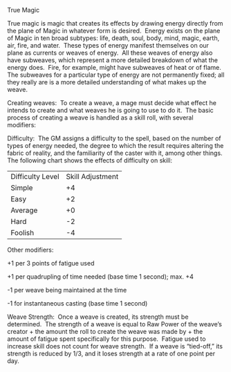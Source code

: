 True Magic 

True magic is magic that creates its effects by drawing energy directly from the plane of Magic in whatever form is desired.  Energy exists on the plane of Magic in ten broad subtypes: life, death, soul, body, mind, magic, earth, air, fire, and water.  These types of energy manifest themselves on our plane as currents or weaves of energy.  All these weaves of energy also have subweaves, which represent a more detailed breakdown of what the energy does.  Fire, for example, might have subweaves of heat or of flame.  The subweaves for a particular type of energy are not permanently fixed; all they really are is a more detailed understanding of what makes up the weave.   

Creating weaves:  To create a weave, a mage must decide what effect he intends to create and what weaves he is going to use to do it.  The basic process of creating a weave is handled as a skill roll, with several modifiers: 

Difficulty:  The GM assigns a difficulty to the spell, based on the number of types of energy needed, the degree to which the result requires altering the fabric of reality, and the familiarity of the caster with it, among other things.  The following chart shows the effects of difficulty on skill: 

|   |   |
|---|---|
|Difficulty Level|Skill Adjustment|
|Simple|+4|
|Easy|+2|
|Average|+0|
|Hard|-2|
|Foolish|-4|

Other modifiers: 

+1 per 3 points of fatigue used 

+1 per quadrupling of time needed (base time 1 second); max. +4 

-1 per weave being maintained at the time 

-1 for instantaneous casting (base time 1 second) 

Weave Strength:  Once a weave is created, its strength must be determined.  The strength of a weave is equal to Raw Power of the weave’s creator + the amount the roll to create the weave was made by + the amount of fatigue spent specifically for this purpose.  Fatigue used to increase skill does not count for weave strength.  If a weave is “tied-off,” its strength is reduced by 1/3, and it loses strength at a rate of one point per day.